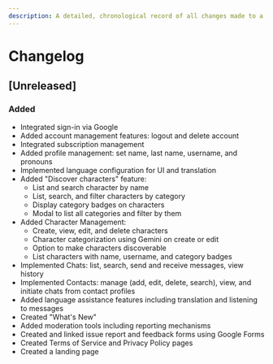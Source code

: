 ```yaml
---
description: A detailed, chronological record of all changes made to a project, often including technical information.
---
```


# Changelog

## [Unreleased]

### Added

- Integrated sign-in via Google
- Added account management features: logout and delete account
- Integrated subscription management
- Added profile management: set name, last name, username, and pronouns
- Implemented language configuration for UI and translation
- Added "Discover characters" feature:
  - List and search character by name
  - List, search, and filter characters by category
  - Display category badges on characters
  - Modal to list all categories and filter by them
- Added Character Management:
  - Create, view, edit, and delete characters
  - Character categorization using Gemini on create or edit
  - Option to make characters discoverable
  - List characters with name, username, and category badges
- Implemented Chats: list, search, send and receive messages, view history
- Implemented Contacts: manage (add, edit, delete, search), view, and initiate chats from contact profiles
- Added language assistance features including translation and listening to messages
- Created "What's New"
- Added moderation tools including reporting mechanisms
- Created and linked issue report and feedback forms using Google Forms
- Created Terms of Service and Privacy Policy pages
- Created a landing page
